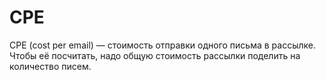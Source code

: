 # CPE

CPE (cost per email) — стоимость отправки одного письма в рассылке. Чтобы её посчитать, надо общую стоимость рассылки поделить на количество писем.
